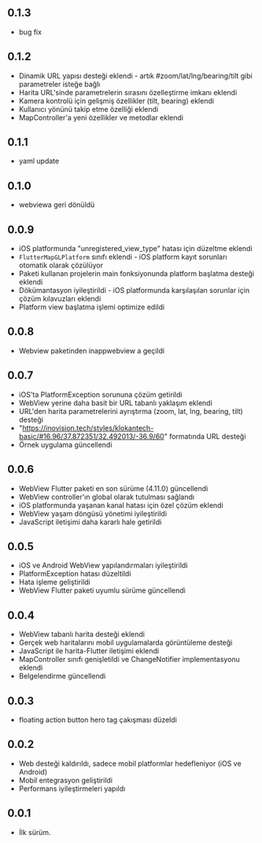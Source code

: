 ## 0.1.3
* bug fix

## 0.1.2
* Dinamik URL yapısı desteği eklendi - artık #zoom/lat/lng/bearing/tilt gibi parametreler isteğe bağlı
* Harita URL'sinde parametrelerin sırasını özelleştirme imkanı eklendi
* Kamera kontrolü için gelişmiş özellikler (tilt, bearing) eklendi
* Kullanıcı yönünü takip etme özelliği eklendi
* MapController'a yeni özellikler ve metodlar eklendi

## 0.1.1
* yaml update


## 0.1.0
* webviewa geri dönüldü

## 0.0.9
* iOS platformunda "unregistered_view_type" hatası için düzeltme eklendi
* `FlutterMapGLPlatform` sınıfı eklendi - iOS platform kayıt sorunları otomatik olarak çözülüyor
* Paketi kullanan projelerin main fonksiyonunda platform başlatma desteği eklendi
* Dökümantasyon iyileştirildi - iOS platformunda karşılaşılan sorunlar için çözüm kılavuzları eklendi
* Platform view başlatma işlemi optimize edildi

## 0.0.8
* Webview paketinden inappwebview a geçildi

## 0.0.7

* iOS'ta PlatformException sorununa çözüm getirildi
* WebView yerine daha basit bir URL tabanlı yaklaşım eklendi
* URL'den harita parametrelerini ayrıştırma (zoom, lat, lng, bearing, tilt) desteği
* "https://inovision.tech/styles/klokantech-basic/#16.96/37.872351/32.492013/-36.9/60" formatında URL desteği
* Örnek uygulama güncellendi

## 0.0.6

* WebView Flutter paketi en son sürüme (4.11.0) güncellendi
* WebView controller'ın global olarak tutulması sağlandı
* iOS platformunda yaşanan kanal hatası için özel çözüm eklendi
* WebView yaşam döngüsü yönetimi iyileştirildi
* JavaScript iletişimi daha kararlı hale getirildi

## 0.0.5

* iOS ve Android WebView yapılandırmaları iyileştirildi 
* PlatformException hatası düzeltildi
* Hata işleme geliştirildi
* WebView Flutter paketi uyumlu sürüme güncellendi

## 0.0.4

* WebView tabanlı harita desteği eklendi
* Gerçek web haritalarını mobil uygulamalarda görüntüleme desteği
* JavaScript ile harita-Flutter iletişimi eklendi
* MapController sınıfı genişletildi ve ChangeNotifier implementasyonu eklendi
* Belgelendirme güncellendi

## 0.0.3
* floating action button hero tag çakışması düzeldi

## 0.0.2

* Web desteği kaldırıldı, sadece mobil platformlar hedefleniyor (iOS ve Android)
* Mobil entegrasyon geliştirildi
* Performans iyileştirmeleri yapıldı

## 0.0.1

* İlk sürüm.

